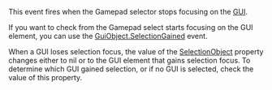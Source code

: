 This event fires when the Gamepad selector stops focusing on the [GUI](https://developer.roblox.com/api-reference/class/GuiObject).

If you want to check from the Gamepad select starts focusing on the GUI element, you can use the [GuiObject.SelectionGained](https://developer.roblox.com/api-reference/event/GuiObject/SelectionGained) event.

When a GUI loses selection focus, the value of the [SelectionObject](https://developer.roblox.com/search#stq=SelectionObject) property changes either to nil or to the GUI element that gains selection focus. To determine which GUI gained selection, or if no GUI is selected, check the value of this property.